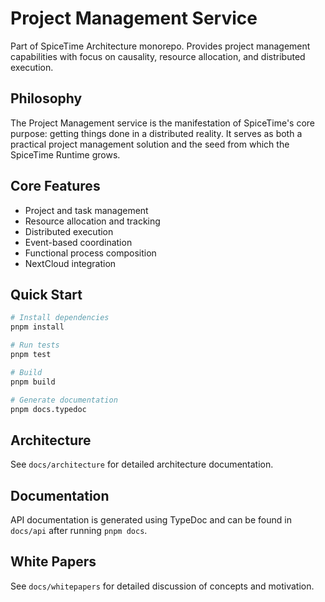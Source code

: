 # Project Management Service

Part of SpiceTime Architecture monorepo. Provides project management capabilities with focus on causality, resource
allocation, and distributed execution.

## Philosophy

The Project Management service is the manifestation of SpiceTime's core purpose: getting things done in a distributed
reality. It serves as both a practical project management solution and the seed from which the SpiceTime Runtime grows.

## Core Features

- Project and task management
- Resource allocation and tracking
- Distributed execution
- Event-based coordination
- Functional process composition
- NextCloud integration

## Quick Start

```bash
# Install dependencies
pnpm install

# Run tests
pnpm test

# Build
pnpm build

# Generate documentation
pnpm docs.typedoc
```

## Architecture

See `docs/architecture` for detailed architecture documentation.

## Documentation

API documentation is generated using TypeDoc and can be found in `docs/api` after running `pnpm docs`.

## White Papers

See `docs/whitepapers` for detailed discussion of concepts and motivation.
